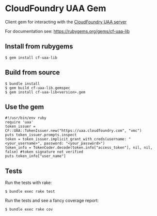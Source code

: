 # CloudFoundry UAA Gem

Client gem for interacting with the [CloudFoundry UAA server](https://github.com/cloudfoundry/uaa)

For documentation see: https://rubygems.org/gems/cf-uaa-lib

## Install from rubygems

    $ gem install cf-uaa-lib

## Build from source

    $ bundle install
    $ gem build cf-uaa-lib.gemspec
    $ gem install cf-uaa-lib<version>.gem

## Use the gem

    #!/usr/bin/env ruby
    require 'uaa'
    token_issuer = CF::UAA::TokenIssuer.new("https://uaa.cloudfoundry.com", "vmc")
    puts token_issuer.prompts.inspect
    token = token_issuer.implicit_grant_with_creds(username: "<your_username>", password: "<your_password>")
    token_info = TokenCoder.decode(token.info["access_token"], nil, nil, false) #token signature not verified
    puts token_info["user_name"]

## Tests

Run the tests with rake:

    $ bundle exec rake test

Run the tests and see a fancy coverage report:

    $ bundle exec rake cov

